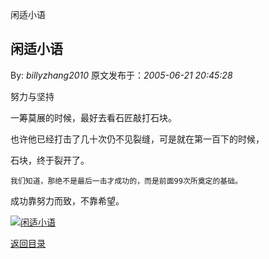 闲适小语
## 闲适小语

By: *billyzhang2010* 原文发布于：*2005-06-21 20:45:28*

努力与坚持

 一筹莫展的时候，最好去看石匠敲打石块。

也许他已经打击了几十次仍不见裂缝，可是就在第一百下的时候，

石块，终于裂开了。

    我们知道，那绝不是最后一击才成功的，而是前面99次所奠定的基础。

   成功靠努力而致，不靠希望。

[![闲适小语](http://s5.sinaimg.cn/middle/6983393849da995764e04&amp;690)](http://s1.sinaimg.cn/middle/6983393849da995293a70&amp;690)

[返回目录](index.html)
